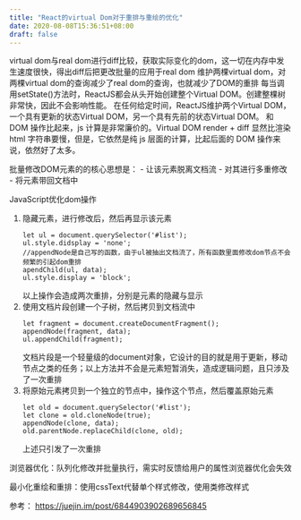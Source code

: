 ```yaml
---
title: "React的virtual Dom对于重排与重绘的优化"
date: 2020-08-08T15:36:51+08:00
draft: false
---
```


virtual dom与real dom进行diff比较，获取实际变化的dom，这一切在内存中发生速度很快，得出diff后把更改批量的应用于real dom
维护两棵virtual dom，对两棵virtual dom的查询减少了real dom的查询，也就减少了DOM的重排
每当调用setState()方法时，ReactJS都会从头开始创建整个Virtual DOM。创建整棵树非常快，因此不会影响性能。
在任何给定时间，ReactJS维护两个Virtual DOM，一个具有更新的状态Virtual DOM，另一个具有先前的状态Virtual DOM。
和 DOM 操作比起来，js 计算是非常廉价的。Virtual DOM render + diff 显然比渲染 html 字符串要慢，但是，它依然是纯 js 层面的计算，比起后面的 DOM 操作来说，依然好了太多。

批量修改DOM元素的的核心思想是：
    - 让该元素脱离文档流
    - 对其进行多重修改
    - 将元素带回文档中

JavaScript优化dom操作
1. 隐藏元素，进行修改后，然后再显示该元素
    ```
    let ul = document.querySelector('#list');
    ul.style.didsplay = 'none';
    //appendNode是自己写的函数，由于ul被抽出文档流了，所有函数里面修改dom节点不会频繁的引起dom重排
    apendChild(ul, data);
    ul.style.display = 'block';
    ```
    以上操作会造成两次重排，分别是元素的隐藏与显示
2. 使用文档片段创建一个子树，然后拷贝到文档流中
    ```
    let fragment = document.createDocumentFragment();
    appendNode(fragment, data);
    ul.appendChild(fragment);
    ```
    文档片段是一个轻量级的document对象，它设计的目的就是用于更新，移动节点之类的任务；以上方法并不会是元素短暂消失，造成逻辑问题，且只涉及了一次重排
3. 将原始元素拷贝到一个独立的节点中，操作这个节点，然后覆盖原始元素
    ```
    let old = document.querySelector('#list');
    let clone = old.cloneNode(true);
    appendNode(clone, data);
    old.parentNode.replaceChild(clone, old);
    ```
    上述只引发了一次重排

浏览器优化：队列化修改并批量执行，需实时反馈给用户的属性浏览器优化会失效

最小化重绘和重排：使用cssText代替单个样式修改，使用类修改样式

参考： https://juejin.im/post/6844903902689656845